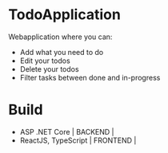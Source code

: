 ﻿# TodoApplication
Webapplication where you can:
* Add what you need to do
* Edit your todos
* Delete your todos
* Filter tasks between done and in-progress
# Build
* ASP .NET Core | BACKEND |
* ReactJS, TypeScript | FRONTEND |
